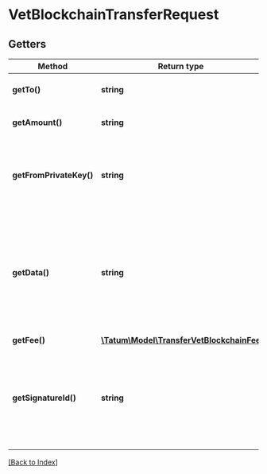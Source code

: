 # VetBlockchainTransferRequest

## Getters

Method | Return type | Description | Notes
------------ | ------------- | ------------- | -------------
**getTo()** | **string** | Blockchain address to send assets |
**getAmount()** | **string** | Amount to be sent in VET |
**getFromPrivateKey()** | **string** | Private key of sender address. Private key, or signature Id must be present. |
**getData()** | **string** | Additional data that can be passed to a blockchain transaction as a data property; must be in the hexadecimal format | [optional]
**getFee()** | [**\Tatum\Model\TransferVetBlockchainFee**](TransferVetBlockchainFee.md) |  | [optional]
**getSignatureId()** | **string** | Identifier of the private key associated in signing application. Private key, or signature Id must be present. |

[[Back to Index]](../index.md)
